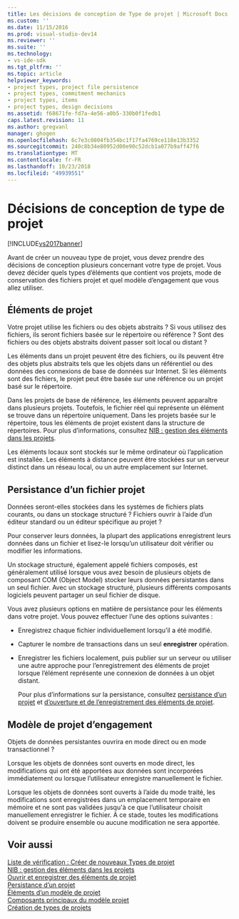 ```yaml
---
title: Les décisions de conception de Type de projet | Microsoft Docs
ms.custom: ''
ms.date: 11/15/2016
ms.prod: visual-studio-dev14
ms.reviewer: ''
ms.suite: ''
ms.technology:
- vs-ide-sdk
ms.tgt_pltfrm: ''
ms.topic: article
helpviewer_keywords:
- project types, project file persistence
- project types, commitment mechanics
- project types, items
- project types, design decisions
ms.assetid: f68671fe-fd7a-4e56-a0b5-330b0f1fedb1
caps.latest.revision: 11
ms.author: gregvanl
manager: ghogen
ms.openlocfilehash: 6c7e3c0804fb354bc1f17fa4769ce118e13b3352
ms.sourcegitcommit: 240c8b34e80952d00e90c52dcb1a077b9aff47f6
ms.translationtype: MT
ms.contentlocale: fr-FR
ms.lasthandoff: 10/23/2018
ms.locfileid: "49939551"
---
```

# <a name="project-type-design-decisions"></a>Décisions de conception de type de projet
[!INCLUDE[vs2017banner](../../includes/vs2017banner.md)]

Avant de créer un nouveau type de projet, vous devez prendre des décisions de conception plusieurs concernant votre type de projet. Vous devez décider quels types d’éléments que contient vos projets, mode de conservation des fichiers projet et quel modèle d’engagement que vous allez utiliser.  
  
## <a name="project-items"></a>Éléments de projet  
 Votre projet utilise les fichiers ou des objets abstraits ? Si vous utilisez des fichiers, ils seront fichiers basée sur le répertoire ou référence ? Sont des fichiers ou des objets abstraits doivent passer soit local ou distant ?  
  
 Les éléments dans un projet peuvent être des fichiers, ou ils peuvent être des objets plus abstraits tels que les objets dans un référentiel ou des données des connexions de base de données sur Internet. Si les éléments sont des fichiers, le projet peut être basée sur une référence ou un projet basé sur le répertoire.  
  
 Dans les projets de base de référence, les éléments peuvent apparaître dans plusieurs projets. Toutefois, le fichier réel qui représente un élément se trouve dans un répertoire uniquement. Dans les projets basée sur le répertoire, tous les éléments de projet existent dans la structure de répertoires. Pour plus d’informations, consultez [NIB : gestion des éléments dans les projets](http://msdn.microsoft.com/en-us/762e606b-7f44-4b66-97a1-e30a703654a0).  
  
 Les éléments locaux sont stockés sur le même ordinateur où l’application est installée. Les éléments à distance peuvent être stockées sur un serveur distinct dans un réseau local, ou un autre emplacement sur Internet.  
  
## <a name="project-file-persistence"></a>Persistance d’un fichier projet  
 Données seront-elles stockées dans les systèmes de fichiers plats courants, ou dans un stockage structuré ? Fichiers ouvrir à l’aide d’un éditeur standard ou un éditeur spécifique au projet ?  
  
 Pour conserver leurs données, la plupart des applications enregistrent leurs données dans un fichier et lisez-le lorsqu’un utilisateur doit vérifier ou modifier les informations.  
  
 Un stockage structuré, également appelé fichiers composés, est généralement utilisé lorsque vous avez besoin de plusieurs objets de composant COM (Object Model) stocker leurs données persistantes dans un seul fichier. Avec un stockage structuré, plusieurs différents composants logiciels peuvent partager un seul fichier de disque.  
  
 Vous avez plusieurs options en matière de persistance pour les éléments dans votre projet. Vous pouvez effectuer l’une des options suivantes :  
  
- Enregistrez chaque fichier individuellement lorsqu’il a été modifié.  
  
- Capturer le nombre de transactions dans un seul **enregistrer** opération.  
  
- Enregistrer les fichiers localement, puis publier sur un serveur ou utiliser une autre approche pour l’enregistrement des éléments de projet lorsque l’élément représente une connexion de données à un objet distant.  
  
  Pour plus d’informations sur la persistance, consultez [persistance d’un projet](../../extensibility/internals/project-persistence.md) et [d’ouverture et de l’enregistrement des éléments de projet](../../extensibility/internals/opening-and-saving-project-items.md).  
  
## <a name="project-commitment-model"></a>Modèle de projet d’engagement  
 Objets de données persistantes ouvrira en mode direct ou en mode transactionnel ?  
  
 Lorsque les objets de données sont ouverts en mode direct, les modifications qui ont été apportées aux données sont incorporées immédiatement ou lorsque l’utilisateur enregistre manuellement le fichier.  
  
 Lorsque les objets de données sont ouverts à l’aide du mode traité, les modifications sont enregistrées dans un emplacement temporaire en mémoire et ne sont pas validées jusqu'à ce que l’utilisateur choisit manuellement enregistrer le fichier. À ce stade, toutes les modifications doivent se produire ensemble ou aucune modification ne sera apportée.  
  
## <a name="see-also"></a>Voir aussi  
 [Liste de vérification : Créer de nouveaux Types de projet](../../extensibility/internals/checklist-creating-new-project-types.md)   
 [NIB : gestion des éléments dans les projets](http://msdn.microsoft.com/en-us/762e606b-7f44-4b66-97a1-e30a703654a0)   
 [Ouvrir et enregistrer des éléments de projet](../../extensibility/internals/opening-and-saving-project-items.md)   
 [Persistance d’un projet](../../extensibility/internals/project-persistence.md)   
 [Éléments d’un modèle de projet](../../extensibility/internals/elements-of-a-project-model.md)   
 [Composants principaux du modèle projet](../../extensibility/internals/project-model-core-components.md)   
 [Création de types de projets](../../extensibility/internals/creating-project-types.md)

